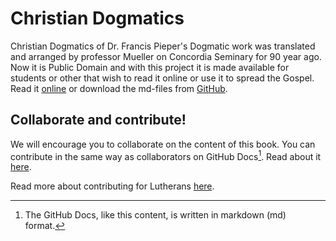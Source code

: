 # Christian Dogmatics
Christian Dogmatics of Dr. Francis Pieper's Dogmatic work was translated and arranged by professor Mueller on Concordia Seminary for 90 year ago. Now it is Public Domain and with this project it is made  available for students or other that wish to read it online or use it to spread the Gospel. Read it [online](https://christian-dogmatics.vercel.app) or download the md-files from [GitHub](https://github.com/lutherans/Christian-Dogmatics/content).

## Collaborate and contribute!
We will encourage you to collaborate on the content of this book. You can contribute in the same way as collaborators on GitHub Docs[^1]. Read about it [here](https://docs.github.com/en/contributing/collaborating-on-github-docs/about-contributing-to-github-docs).

Read more about contributing for Lutherans [here](https://github.com/lutherans/Christian-Dogmatics/CONTRIBUTING).

[^1]: The GitHub Docs, like this content, is written in markdown (md) format.
